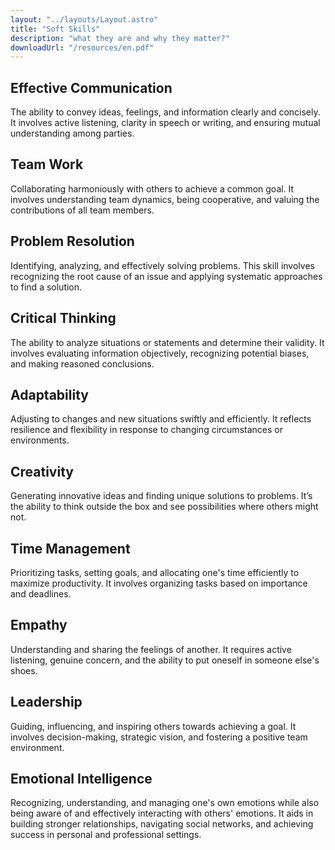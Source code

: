 ```yaml
---
layout: "../layouts/Layout.astro"
title: "Soft Skills"
description: "what they are and why they matter?"
downloadUrl: "/resources/en.pdf"
---
```

## Effective Communication
The ability to convey ideas, feelings, and information clearly and concisely. It involves active listening, clarity in speech or writing, and ensuring mutual understanding among parties.

## Team Work
Collaborating harmoniously with others to achieve a common goal. It involves understanding team dynamics, being cooperative, and valuing the contributions of all team members.

## Problem Resolution
Identifying, analyzing, and effectively solving problems. This skill involves recognizing the root cause of an issue and applying systematic approaches to find a solution.

## Critical Thinking
The ability to analyze situations or statements and determine their validity. It involves evaluating information objectively, recognizing potential biases, and making reasoned conclusions.

## Adaptability
Adjusting to changes and new situations swiftly and efficiently. It reflects resilience and flexibility in response to changing circumstances or environments.

## Creativity
Generating innovative ideas and finding unique solutions to problems. It’s the ability to think outside the box and see possibilities where others might not.

## Time Management
Prioritizing tasks, setting goals, and allocating one's time efficiently to maximize productivity. It involves organizing tasks based on importance and deadlines.

## Empathy
Understanding and sharing the feelings of another. It requires active listening, genuine concern, and the ability to put oneself in someone else's shoes.

## Leadership
Guiding, influencing, and inspiring others towards achieving a goal. It involves decision-making, strategic vision, and fostering a positive team environment.

## Emotional Intelligence
Recognizing, understanding, and managing one's own emotions while also being aware of and effectively interacting with others' emotions. It aids in building stronger relationships, navigating social networks, and achieving success in personal and professional settings.

